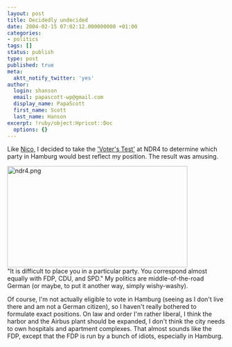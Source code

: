 ```yaml
---
layout: post
title: Decidedly undecided
date: 2004-02-15 07:02:12.000000000 +01:00
categories:
- politics
tags: []
status: publish
type: post
published: true
meta:
  aktt_notify_twitter: 'yes'
author:
  login: shanson
  email: papascott-wp@gmail.com
  display_name: PapaScott
  first_name: Scott
  last_name: Hanson
excerpt: !ruby/object:Hpricot::Doc
  options: {}
---
```

<p>Like <a title="NDR Online: Wahltest [Noch'n Blogg]" href="http://blogg.lumma.de/eintrag.php?id=33">Nico</a>, I decided to take the <a href="http://www.ndr.de/ndr/regional/hh/wahl/wahltest/">'Voter's Test'</a> at NDR4 to determine which party in Hamburg would best reflect my position. The result was amusing. </p>
<p><img alt="ndr4.png" src="https://www.papascott.de/wordpress/wp-content/uploads/2004/02/ndr4.png" width="416" height="234" border="0" /><br />
"It is difficult to place you in a particular party. You correspond almost equally with FDP, CDU, and SPD." My politics are middle-of-the-road German (or maybe, to put it another way, simply wishy-washy).</p>
<p>Of course,  I'm not actually eligible to vote in Hamburg (seeing as I don't live there and am not a German citizen), so I haven't really bothered to formulate exact positions. On law and order I'm rather liberal, I think the harbor and the Airbus plant should be expanded, I don't think the city needs to own hospitals and apartment complexes. That almost sounds like the FDP, except that the FDP is run by a bunch of idiots, especially in Hamburg.</p>
